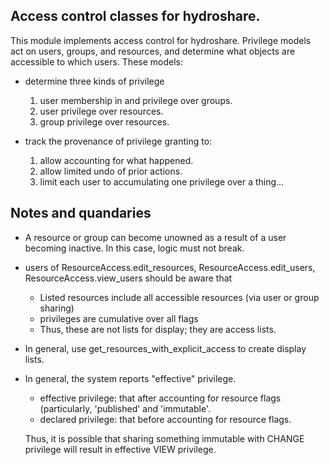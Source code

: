 Access control classes for hydroshare.
-------------------------

This module implements access control for hydroshare.  Privilege models act on users,
groups, and resources, and determine what objects are accessible to which users.  These models:

* determine three kinds of privilege

   1) user membership in and privilege over groups.
   2) user privilege over resources.
   3) group privilege over resources.

* track the provenance of privilege granting to:

   1) allow accounting for what happened.
   2) allow limited undo of prior actions.
   3) limit each user to accumulating one privilege over a thing...

Notes and quandaries
--------------------

* A resource or group can become unowned as a result of a user becoming inactive.
  In this case, logic must not break.
* users of ResourceAccess.edit_resources, ResourceAccess.edit_users, ResourceAccess.view_users
  should be aware that

    * Listed resources include all accessible resources (via user or group sharing)
    * privileges are cumulative over all flags
    * Thus, these are not lists for display; they are access lists.

* In general, use get_resources_with_explicit_access to create display lists.

* In general, the system reports "effective" privilege.

    * effective privilege: that after accounting for resource flags (particularly, 'published'
      and 'immutable'.
    * declared privilege: that before accounting for resource flags.

  Thus, it is possible that sharing something immutable with CHANGE privilege will result in
  effective VIEW privilege.
